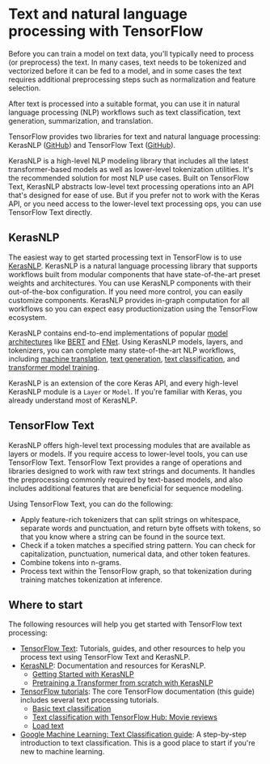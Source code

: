 # Text and natural language processing with TensorFlow

Before you can train a model on text data, you'll typically need to process
(or preprocess) the text. In many cases, text needs to be tokenized and
vectorized before it can be fed to a model, and in some cases the text requires
additional preprocessing steps such as normalization and feature selection.

After text is processed into a suitable format, you can use it in natural
language processing (NLP) workflows such as text classification, text
generation, summarization, and translation.

TensorFlow provides two libraries for text and natural language processing:
KerasNLP ([GitHub](https://github.com/keras-team/keras-nlp)) and
TensorFlow Text ([GitHub](https://github.com/tensorflow/text)).

KerasNLP is a high-level NLP modeling library that includes all the latest
transformer-based models as well as lower-level tokenization utilities. It's the
recommended solution for most NLP use cases. Built on TensorFlow Text, KerasNLP
abstracts low-level text processing operations into an API that's designed for
ease of use. But if you prefer not to work with the Keras API, or you need
access to the lower-level text processing ops, you can use TensorFlow Text
directly.

## KerasNLP

The easiest way to get started processing text in TensorFlow is to use
[KerasNLP](https://keras.io/keras_nlp/). KerasNLP is a natural language
processing library that supports workflows built from modular components that
have state-of-the-art preset weights and architectures. You can use KerasNLP
components with their out-of-the-box configuration. If you need more control,
you can easily customize components. KerasNLP provides in-graph computation for
all workflows so you can expect easy productionization using the TensorFlow
ecosystem.

KerasNLP contains end-to-end implementations of popular
[model architectures](https://keras.io/api/keras_nlp/models/) like
[BERT](https://keras.io/api/keras_nlp/models/bert/) and
[FNet](https://keras.io/api/keras_nlp/models/f_net/). Using KerasNLP models,
layers, and tokenizers, you can complete many state-of-the-art NLP workflows,
including
[machine translation](https://keras.io/examples/nlp/neural_machine_translation_with_keras_nlp/),
[text generation](https://keras.io/examples/generative/text_generation_gpt/),
[text classification](https://keras.io/examples/nlp/fnet_classification_with_keras_nlp/),
and
[transformer model training](https://keras.io/guides/keras_nlp/transformer_pretraining/).

KerasNLP is an extension of the core Keras API, and every high-level KerasNLP
module is a `Layer` or `Model`. If you're familiar with Keras, you already
understand most of KerasNLP.

## TensorFlow Text

KerasNLP offers high-level text processing modules that are available as layers or models. If you require access to lower-level tools, you can use TensorFlow Text. TensorFlow Text provides a range of operations and libraries designed to work with raw text strings and documents. It handles the preprocessing commonly required by text-based models, and also includes additional features that are beneficial for sequence modeling.

Using TensorFlow Text, you can do the following:

* Apply feature-rich tokenizers that can split strings on whitespace, separate
  words and punctuation, and return byte offsets with tokens, so that you know
  where a string can be found in the source text.
* Check if a token matches a specified string pattern. You can check for
  capitalization, punctuation, numerical data, and other token features.
* Combine tokens into n-grams.
* Process text within the TensorFlow graph, so that tokenization during training
  matches tokenization at inference.

## Where to start

The following resources will help you get started with TensorFlow text
processing:

* [TensorFlow Text](https://www.tensorflow.org/text): Tutorials, guides, and
  other resources to help you process text using TensorFlow Text and KerasNLP.
* [KerasNLP](https://keras.io/keras_nlp/): Documentation and resources for
  KerasNLP.
  * [Getting Started with KerasNLP](https://keras.io/guides/keras_nlp/getting_started/)
  * [Pretraining a Transformer from scratch with KerasNLP](https://keras.io/guides/keras_nlp/transformer_pretraining/)
* [TensorFlow tutorials](https://www.tensorflow.org/tutorials): The core
  TensorFlow documentation (this guide) includes several text processing
  tutorials.
  * [Basic text classification](https://www.tensorflow.org/tutorials/keras/text_classification)
  * [Text classification with TensorFlow Hub: Movie reviews](https://www.tensorflow.org/tutorials/keras/text_classification_with_hub)
  * [Load text](https://www.tensorflow.org/tutorials/load_data/text)
* [Google Machine Learning: Text Classification guide](https://developers.google.com/machine-learning/guides/text-classification):
  A step-by-step introduction to text classification. This is a good place to
  start if you're new to machine learning.